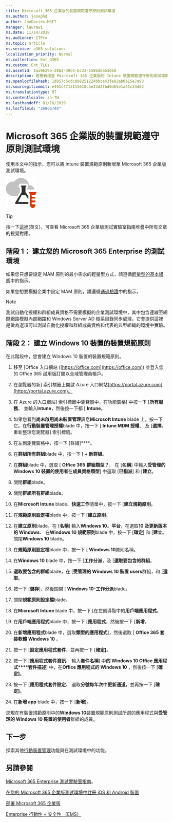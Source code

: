 ```yaml
---
title: Microsoft 365 企業版的裝置規範遵守原則測試環境
ms.author: josephd
author: JoeDavies-MSFT
manager: laurawi
ms.date: 11/14/2018
ms.audience: ITPro
ms.topic: article
ms.service: o365-solutions
localization_priority: Normal
ms.collection: Ent_O365
ms.custom: Ent_TLGs
ms.assetid: 1aa9639b-2862-49c4-bc33-1586dda636b8
description: 若要新增至 Microsoft 365 企業版的 Intune 裝置規範遵守原則測試環境中使用此測試實驗室指南。
ms.openlocfilehash: 1d957c5cdc888251224bbca43fe82ab0a15e7a93
ms.sourcegitcommit: e491c4713115610cbe13d2fbd0d65e1a41c34d62
ms.translationtype: MT
ms.contentlocale: zh-TW
ms.lasthandoff: 01/16/2019
ms.locfileid: "26866748"
---
```

# <a name="device-compliance-policies-for-your-microsoft-365-enterprise-test-environment"></a>Microsoft 365 企業版的裝置規範遵守原則測試環境

使用本文中的指示，您可以將 Intune 裝置規範原則新增至 Microsoft 365 企業版測試環境。

![Microsoft Cloud 的測試實驗室指南](media/m365-enterprise-test-lab-guides/cloud-tlg-icon.png)

> [!TIP]
> 按一下[這裡](https://aka.ms/m365etlgstack)(英文)，可查看 Microsoft 365 企業版測試實驗室指南堆疊中所有文章的視覺對應。

## <a name="phase-1-build-out-your-microsoft-365-enterprise-test-environment"></a>階段 1： 建立您的 Microsoft 365 Enterprise 的測試環境

如果您只想要設定 MAM 原則的最小需求的輕量型方式，請遵循[輕量型的基本組態](lightweight-base-configuration-microsoft-365-enterprise.md)中的指示。
  
如果您想要模擬企業中設定 MAM 原則，請遵循[通過驗證](pass-through-auth-m365-ent-test-environment.md)中的指示。
  
> [!NOTE]
> 測試自動化授權和群組成員資格不需要模擬的企業測試環境中，其中包含連線至網際網路模擬內部網路和 Windows Server AD 樹系目錄同步處理。它會提供這裡是做為選項可以測試自動化授權和群組成員資格和代表的典型組織的環境中實驗。 
>  

## <a name="phase-2-create-a-device-compliance-policy-for-windows-10-devices"></a>階段 2： 建立 Windows 10 裝置的裝置規範原則

在此階段中，您會建立 Windows 10 裝置的裝置規範原則。
  
1. 移至 [Office 入口網站 ([https://office.com](https://office.com)) 並登入您的 Office 365 試用版訂閱以全域管理員帳戶。
    
2. 在瀏覽器的新] 索引標籤上開啟 Azure 入口網站[https://portal.azure.com](https://portal.azure.com)。

3. 在 Azure 的入口網站] 索引標籤中瀏覽器中，在功能窗格] 中按一下 [**所有服務**、 並輸入**Intune**，然後按一下都 [ **Intune**。
    
4. 如果您看到**尚未啟用尚未裝置管理**訊息**Microsoft Intune** blade 上，按一下它。在**行動裝置管理授權**blade 中，按一下 [ **Intune MDM 授權**、 及 [**選擇**。重新整理您瀏覽器] 索引標籤。
    
5. 在左側瀏覽窗格中，按一下 [群組]****。
    
6. 在**群組所有群組**blade 中，按一下 [ **+ 新群組**。
    
7. 在**群組**blade 中，選取 [ **Office 365** **群組類型？**、 在 [**名稱**] 中輸入**受管理的 Windows 10 裝置的使用者**在**成員資格類型**] 中選取 [**已指派**] 和 [**建立**。 
    
8. 關閉**群組**blade。
    
11. 關閉**群組所有群組**blade。
    
12. 在**Microsoft Intune** blade、**快速工作**清單中，按一下 [**建立規範原則**。
    
13. 在**規範原則設定檔**blade 中，按一下 [**建立原則**。
    
14. 在**建立原則**blade，在 [**名稱**] 輸入**Windows 10**。**平台**，在選取**10 及更新版本的 Windows**、 在**Windows 10 規範原則**blade 中，按一下 [**確定]** 和 [**建立**。關閉**Windows 10** blade。
    
15. 在**規範原則設定檔**blade 中，按一下 [ **Windows 10**原則名稱。
    
16. 在**Windows 10** blade 中，按一下 [**工作分派**，及 [**選取要包含的群組**。
    
17. **選取要包含的群組**blade，在 [**受管理的 Windows 10 裝置 users**群組，和 [**選取**。
    
18. 按一下 [**儲存**]，然後關閉 [ **Windows 10-工作分派**blade。
    
19. 關閉**規範原則設定檔**blade。
    
20. 在**Microsoft Intune** blade 中，按一下 [在左側導覽中的**用戶端應用程式**。
    
21. 在**用戶端應用程式**blade 中，按一下 [**應用程式**，然後按一下 [**新增**。 

22. 在**新增應用程式**blade 中，選取**類型的應用程式**]，然後選取 [ **Office 365 套裝軟體** **Windows 10** 。

23. 按一下 [**設定應用程式套件**，並再按一下 [**確定]**。

24. 按一下 [**應用程式套件資訊**、 輸入**套件名稱**] 中**的 Windows 10 Office 應用程式****套件描述**] 中，在**Office 應用程式的 Windows 10** ，然後按一下 [**確定]**。

25. 按一下 [**應用程式套件設定**、 選取**分號每年次**中**更新通道**，並再按一下 [**確定]**。

26. 在**新增 app** blade 中，按一下 [**新增]**。

您現在有裝置規範原則中的**Windows 10**裝置規範原則測試所選的應用程式與**受管理的 Windows 10 裝置的使用者**群組的成員。 
  
## <a name="next-step"></a>下一步

探索其他[行動裝置管理](m365-enterprise-test-lab-guides.md#mobile-device-management)功能與在測試環境中的功能。

## <a name="see-also"></a>另請參閱

[Microsoft 365 Enterprise 測試實驗室指南](m365-enterprise-test-lab-guides.md)。
  
[在您的 Microsoft 365 企業版測試環境中註冊 iOS 和 Android 裝置](enroll-ios-and-android-devices-in-your-microsoft-enterprise-365-dev-test-environ.md)
  
[部署 Microsoft 365 企業版](deploy-microsoft-365-enterprise.md)

[Enterprise 行動性 + 安全性 （EMS）](https://www.microsoft.com/cloud-platform/enterprise-mobility-security)

